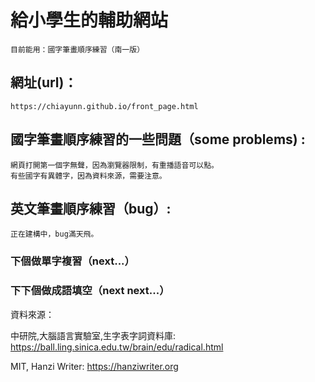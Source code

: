 # 給小學生的輔助網站
    目前能用：國字筆畫順序練習（南一版）

## 網址(url)：
    https://chiayunn.github.io/front_page.html

## 國字筆畫順序練習的一些問題（some problems) :
    網頁打開第一個字無聲，因為瀏覽器限制，有重播語音可以點。
    有些國字有異體字，因為資料來源，需要注意。

## 英文筆畫順序練習（bug）:
    正在建構中，bug滿天飛。

### 下個做單字複習（next...）
### 下下個做成語填空（next next...）

資料來源：

中研院,大腦語言實驗室,生字表字詞資料庫: https://ball.ling.sinica.edu.tw/brain/edu/radical.html

MIT, Hanzi Writer: https://hanziwriter.org